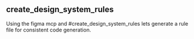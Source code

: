 ## create_design_system_rules

Using the figma mcp and #create_design_system_rules lets generate a rule file for consistent code generation.